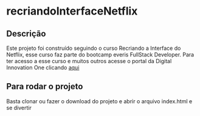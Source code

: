 # recriandoInterfaceNetflix

## Descrição 
Este projeto foi construído seguindo o curso Recriando a Interface do Netflix, esse curso faz parte do bootcamp everis FullStack Developer. Para ter acesso a esse curso e muitos outros acesse o portal da Digital Innovation One clicando [aqui](https://digitalinnovation.one/)

## Para rodar o projeto
Basta clonar ou fazer o download do projeto e abrir o arquivo index.html e se divertir 
